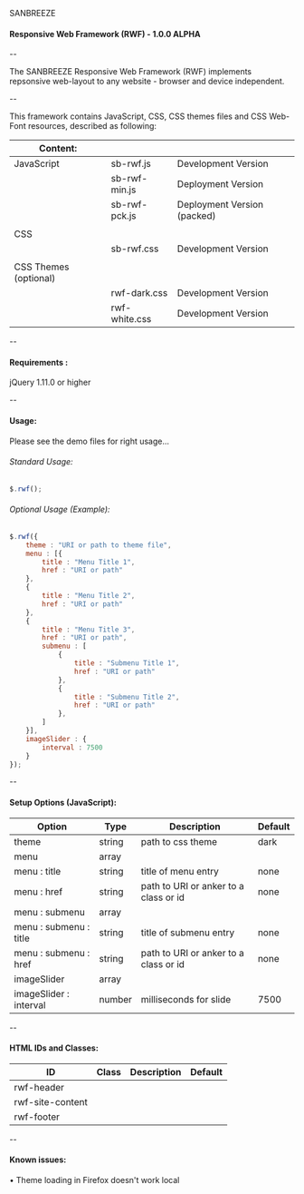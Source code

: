 SANBREEZE
#### Responsive Web Framework (RWF) - 1.0.0 ALPHA

--

The SANBREEZE Responsive Web Framework (RWF) implements repsonsive web-layout to any website - browser and device independent.

--

This framework contains JavaScript, CSS, CSS themes files and CSS Web-Font resources, described as following:

|Content:		|		|				|
|-----------------------|---------------|-------------------------------|
|JavaScript		|sb-rwf.js	|Development Version		|
|			|sb-rwf-min.js	|Deployment Version		|
|			|sb-rwf-pck.js	|Deployment Version (packed)	|
|			|		|				|
|CSS 			|		|				|
|			|sb-rwf.css	|Development Version		|
|			|		|				|
|CSS Themes (optional)	|		|				|
|			|rwf-dark.css	|Development Version		|
|			|rwf-white.css	|Development Version		|

--

#### Requirements  :
  jQuery 1.11.0 or higher
  
--

#### Usage:
Please see the demo files for right usage...

###### Standard Usage:
``` javascript
$.rwf();
```

###### Optional Usage (Example):
```javascript
$.rwf({
	theme : "URI or path to theme file",
	menu : [{
		title : "Menu Title 1",
		href : "URI or path"
	},
	{
		title : "Menu Title 2",
		href : "URI or path"
	},
	{
		title : "Menu Title 3",
		href : "URI or path",
		submenu : [
			{
				title : "Submenu Title 1",
				href : "URI or path"
			},
			{
				title : "Submenu Title 2",
				href : "URI or path"
			},
		]
	}],
	imageSlider : {
		interval : 7500
	}
});
```

--

#### Setup Options (JavaScript):

|Option			|Type		|Description				|Default	|
|-----------------------|---------------|---------------------------------------|---------------|
|theme			|string		|path to css theme			|dark		|
|menu			|array		|					|		|
|menu : title		|string		|title of menu entry			|none		|
|menu : href		|string		|path to URI or anker to a class or id	|none		|
|menu : submenu		|array		|					|		|
|menu : submenu : title	|string		|title of submenu entry			|none		|
|menu : submenu : href	|string		|path to URI or anker to a class or id	|none		|
|imageSlider		|array		|					|		|
|imageSlider : interval	|number		|milliseconds for slide			|7500		|

--

#### HTML IDs and Classes:

|ID			|Class		|Description				|Default	|
|-----------------------|---------------|---------------------------------------|---------------|
|rwf-header		|		|					|		|
|rwf-site-content	|		|					|		|
|rwf-footer		|		|					|		|


--

#### Known issues:
• Theme loading in Firefox doesn't work local
